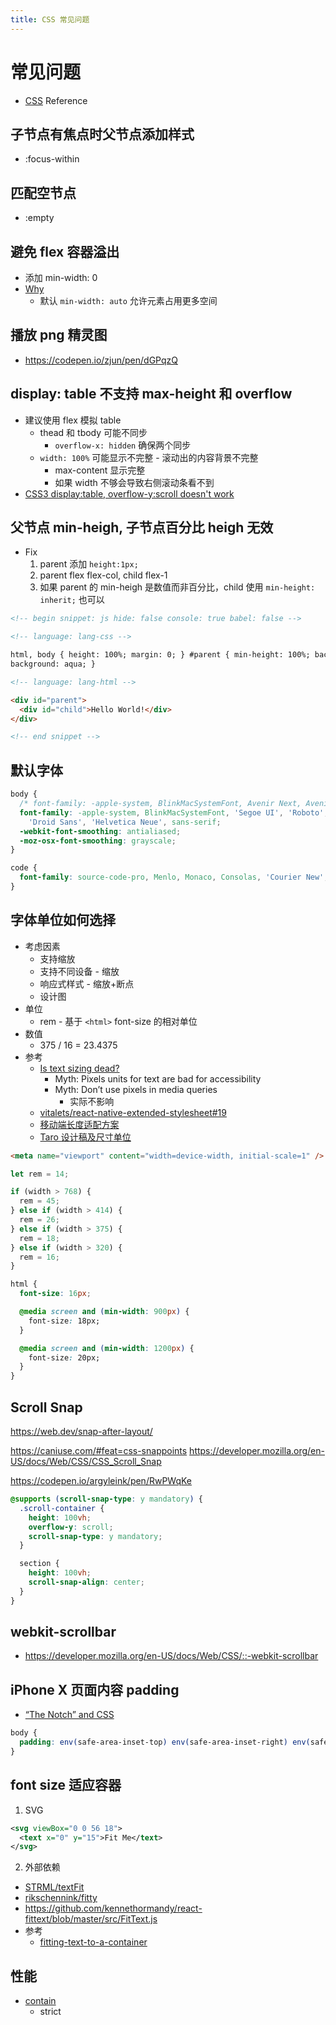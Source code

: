 ```yaml
---
title: CSS 常见问题
---
```


# 常见问题

- [CSS](http://help.dottoro.com/lcsdaoxj.php) Reference

## 子节点有焦点时父节点添加样式

- :focus-within

## 匹配空节点

- :empty

## 避免 flex 容器溢出

- 添加 min-width: 0
- [Why](https://stackoverflow.com/a/66689926/1870054)
  - 默认 `min-width: auto` 允许元素占用更多空间

## 播放 png 精灵图

- https://codepen.io/zjun/pen/dGPqzQ

## display: table 不支持 max-height 和 overflow

- 建议使用 flex 模拟 table
  - thead 和 tbody 可能不同步
    - `overflow-x: hidden` 确保两个同步
  - `width: 100%` 可能显示不完整 - 滚动出的内容背景不完整
    - max-content 显示完整
    - 如果 width 不够会导致右侧滚动条看不到
- [CSS3 display:table, overflow-y:scroll doesn't work](https://stackoverflow.com/a/29156151/1870054)

## 父节点 min-heigh, 子节点百分比 heigh 无效

- Fix
  1. parent 添加 `height:1px;`
  2. parent flex flex-col, child flex-1
  3. 如果 parent 的 min-heigh 是数值而非百分比，child 使用 `min-height: inherit;` 也可以

```html
<!-- begin snippet: js hide: false console: true babel: false -->

<!-- language: lang-css -->

html, body { height: 100%; margin: 0; } #parent { min-height: 100%; background: pink; } #child { height: 100%;
background: aqua; }

<!-- language: lang-html -->

<div id="parent">
  <div id="child">Hello World!</div>
</div>

<!-- end snippet -->
```

## 默认字体

```css
body {
  /* font-family: -apple-system, BlinkMacSystemFont, Avenir Next, Avenir, Helvetica, sans-serif; */
  font-family: -apple-system, BlinkMacSystemFont, 'Segoe UI', 'Roboto', 'Oxygen', 'Ubuntu', 'Cantarell', 'Fira Sans',
    'Droid Sans', 'Helvetica Neue', sans-serif;
  -webkit-font-smoothing: antialiased;
  -moz-osx-font-smoothing: grayscale;
}

code {
  font-family: source-code-pro, Menlo, Monaco, Consolas, 'Courier New', monospace;
}
```

## 字体单位如何选择

- 考虑因素
  - 支持缩放
  - 支持不同设备 - 缩放
  - 响应式样式 - 缩放+断点
  - 设计图
- 单位
  - rem - 基于 `<html>` font-size 的相对单位
- 数值
  - 375 / 16 = 23.4375
- 参考
  - [Is text sizing dead?](https://alastairc.ac/2017/11/is-text-sizing-dead/)
    - Myth: Pixels units for text are bad for accessibility
    - Myth: Don’t use pixels in media queries
      - 实际不影响
  - [vitalets/react-native-extended-stylesheet#19](https://github.com/vitalets/react-native-extended-stylesheet/issues/19)
  - [移动端长度适配方案](https://github.com/wscj/blog/issues/14)
  - [Taro 设计稿及尺寸单位](https://nervjs.github.io/taro/docs/size.html)

```html
<meta name="viewport" content="width=device-width, initial-scale=1" />
```

```js
let rem = 14;

if (width > 768) {
  rem = 45;
} else if (width > 414) {
  rem = 26;
} else if (width > 375) {
  rem = 18;
} else if (width > 320) {
  rem = 16;
}
```

```css
html {
  font-size: 16px;

  @media screen and (min-width: 900px) {
    font-size: 18px;
  }

  @media screen and (min-width: 1200px) {
    font-size: 20px;
  }
}
```

## Scroll Snap

https://web.dev/snap-after-layout/

https://caniuse.com/#feat=css-snappoints
https://developer.mozilla.org/en-US/docs/Web/CSS/CSS_Scroll_Snap

https://codepen.io/argyleink/pen/RwPWqKe

```css
@supports (scroll-snap-type: y mandatory) {
  .scroll-container {
    height: 100vh;
    overflow-y: scroll;
    scroll-snap-type: y mandatory;
  }

  section {
    height: 100vh;
    scroll-snap-align: center;
  }
}
```

## webkit-scrollbar

- https://developer.mozilla.org/en-US/docs/Web/CSS/::-webkit-scrollbar

## iPhone X 页面内容 padding

- [“The Notch” and CSS](https://css-tricks.com/the-notch-and-css/)

```css
body {
  padding: env(safe-area-inset-top) env(safe-area-inset-right) env(safe-area-inset-bottom) env(safe-area-inset-left);
}
```

## font size 适应容器

1. SVG

```xml
<svg viewBox="0 0 56 18">
  <text x="0" y="15">Fit Me</text>
</svg>
```

2. 外部依赖

- [STRML/textFit](https://github.com/STRML/textFit)
- [rikschennink/fitty](https://github.com/rikschennink/fitty)
- https://github.com/kennethormandy/react-fittext/blob/master/src/FitText.js
- 参考
  - [fitting-text-to-a-container](https://css-tricks.com/fitting-text-to-a-container/)

## 性能
- [contain](https://developer.mozilla.org/en-US/docs/Web/CSS/contain)
  - strict
